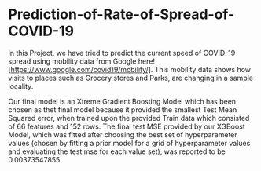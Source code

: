# Prediction-of-Rate-of-Spread-of-COVID-19

In this Project, we have tried to predict the current speed of COVID-19 spread using mobility data from Google here![https://www.google.com/covid19/mobility/]. 
This mobility data shows how visits to places such as Grocery stores and Parks, are changing in a sample locality. 

Our final model is an Xtreme Gradient Boosting Model which has been chosen as thet final model because it provided the smallest Test Mean Squared error, when trained upon the provided Train data which consisted of 66 features and 152 rows. The final test MSE provided by our XGBoost Model, which was fitted after choosing the best set of hyperparameter values (chosen by fitting a prior model for a grid of hyperparameter values and evaluating the test mse for each value set), was reported to be 0.00373547855
